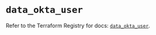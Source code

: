 # `data_okta_user`

Refer to the Terraform Registry for docs: [`data_okta_user`](https://registry.terraform.io/providers/okta/okta/4.11.0/docs/data-sources/user).
